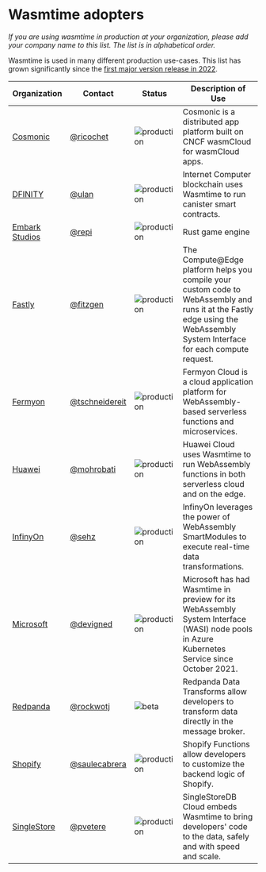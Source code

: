 # Wasmtime adopters

_If you are using wasmtime in production at your organization, please add your company name to this list.
The list is in alphabetical order._

Wasmtime is used in many different production use-cases. This list has grown significantly since the [first major version release in 2022](https://bytecodealliance.org/articles/wasmtime-1-0-fast-safe-and-production-ready).

| Organization | Contact | Status | Description of Use |
| - | - | - | - |
| [Cosmonic](https://www.cosmonic.com) | [@ricochet](https://github.com/ricochet) | ![production](https://img.shields.io/badge/-production-blue?style=flat) | Cosmonic is a distributed app platform built on CNCF wasmCloud for wasmCloud apps. |
| [DFINITY](https://dfinity.org/) | [@ulan](https://github.com/ulan) | ![production](https://img.shields.io/badge/-production-blue?style=flat) | Internet Computer blockchain uses Wasmtime to run canister smart contracts. |
| [Embark Studios](https://www.embark-studios.com/) | [@repi](https://github.com/repi) | ![production](https://img.shields.io/badge/-production-blue?style=flat) | Rust game engine |
| [Fastly](https://fastly.com/) | [@fitzgen](https://github.com/fitzgen) | ![production](https://img.shields.io/badge/-production-blue?style=flat) | The Compute@Edge platform helps you compile your custom code to WebAssembly and runs it at the Fastly edge using the WebAssembly System Interface for each compute request. |
| [Fermyon](https://fermyon.com) | [@tschneidereit](https://github.com/tschneidereit) | ![production](https://img.shields.io/badge/-production-blue?style=flat) | Fermyon Cloud is a cloud application platform for WebAssembly-based serverless functions and microservices. |
| [Huawei](https://www.huawei.com) | [@mohrobati](https://github.com/mohrobati) | ![production](https://img.shields.io/badge/-production-blue?style=flat) | Huawei Cloud uses Wasmtime to run WebAssembly functions in both serverless cloud and on the edge. |
| [InfinyOn](https://infinyon.com/) | [@sehz](https://github.com/sehz) | ![production](https://img.shields.io/badge/-production-blue?style=flat) | InfinyOn leverages the power of WebAssembly SmartModules to execute real-time data transformations. |
| [Microsoft](https://microsoft.com/) | [@devigned](https://gist.github.com/devigned) | ![production](https://img.shields.io/badge/-production-blue?style=flat) | Microsoft has had Wasmtime in preview for its WebAssembly System Interface (WASI) node pools in Azure Kubernetes Service since October 2021. |
| [Redpanda](https://redpanda.com/) | [@rockwotj](https://github.com/rockwotj) | ![beta](https://img.shields.io/badge/-production-blue?style=flat) | Redpanda Data Transforms allow developers to transform data directly in the message broker. |
| [Shopify](https://www.shopify.com/) | [@saulecabrera](https://github.com/saulecabrera) | ![production](https://img.shields.io/badge/-production-blue?style=flat) | Shopify Functions allow developers to customize the backend logic of Shopify. |
| [SingleStore](https://www.singlestore.com/) | [@pvetere](https://github.com/pvetere) | ![production](https://img.shields.io/badge/-production-blue?style=flat) | SingleStoreDB Cloud embeds Wasmtime to bring developers' code to the data, safely and with speed and scale. |
